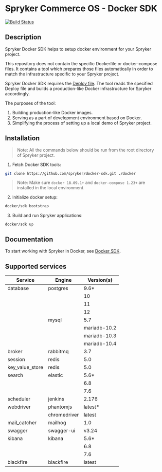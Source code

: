 # Spryker Commerce OS - Docker SDK
[![Build Status](https://travis-ci.com/spryker/docker-sdk.svg?branch=master)](https://travis-ci.com/spryker/docker-sdk)

## Description

Spryker Docker SDK helps to setup docker environment for your Spryker project.

This repository does not contain the specific Dockerfile or docker-compose files.
It contains a tool which prepares those files automatically in order to match the infrastructure specific to your Spryker project.

Spryker Docker SDK requires the [Deploy file](https://documentation.spryker.com/docs/deploy-file-reference-10).
The tool reads the specified Deploy file and builds a production-like Docker infrastructure for Spryker accordingly.

The purposes of the tool:

1. Building production-like Docker images.
1. Serving as a part of development environment based on Docker.
1. Simplifying the process of setting up a local demo of Spryker project.

## Installation
> Note: All the commands below should be run from the root directory of Spryker project.

1. Fetch Docker SDK tools:
```bash
git clone https://github.com/spryker/docker-sdk.git ./docker
```

> Note: Make sure `docker 18.09.1+` and `docker-compose 1.23+` are installed in the local environment.


2. Initialize docker setup:

```bash
docker/sdk bootstrap
```

3. Build and run Spryker applications:
```
docker/sdk up
```

## Documentation

To start working with Spryker in Docker, see [Docker SDK](https://documentation.spryker.com/docs/docker-sdk).

## Supported services

| Service  | Engine  | Version(s)  |
|---|---|---|
| database  | postgres  | 9.6*  |
|   |   | 10  |
|   |   | 11  |
|   |   | 12  |
|   | mysql  | 5.7  |
|   |   | mariadb-10.2  |
|   |   | mariadb-10.3  |
|   |   | mariadb-10.4  |
| broker  | rabbitmq  | 3.7  |
| session  | redis  | 5.0  |
| key_value_store  | redis  | 5.0  |
| search  | elastic  | 5.6*  |
|   |   | 6.8  |
|   |   | 7.6  |
| scheduler  | jenkins  | 2.176  |
| webdriver  | phantomjs  | latest* |
|   | chromedriver  | latest |
| mail_catcher  | mailhog  | 1.0  |
| swagger  | swagger-ui  | v3.24  |
| kibana  | kibana  | 5.6* |
|   |   | 6.8 |
|   |   | 7.6 |
| blackfire  | blackfire  | latest |
